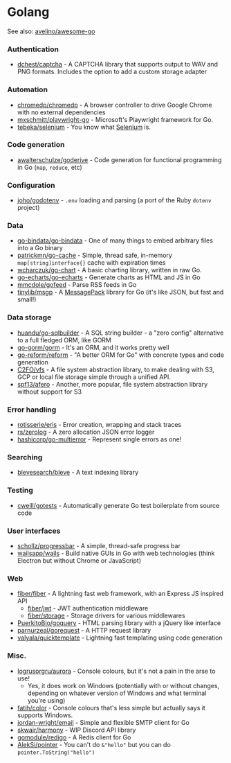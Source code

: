 # Golang

See also: [avelino/awesome-go](https://github.com/avelino/awesome-go)

### Authentication

* [dchest/captcha](https://github.com/dchest/captcha) - A CAPTCHA library that supports output to WAV and PNG formats. Includes the option to add a custom storage adapter

### Automation 

* [chromedp/chromedp](https://github.com/chromedp/chromedp) - A browser controller to drive Google Chrome with no external dependencies
* [mxschmitt/playwright-go](https://github.com/mxschmitt/playwright-go) - Microsoft's Playwright framework for Go.
* [tebeka/selenium](https://github.com/tebeka/selenium) - You know what [Selenium](https://www.selenium.dev/) is.

### Code generation

* [awalterschulze/goderive](https://github.com/awalterschulze/goderive) - Code generation for functional programming in Go (`map`, `reduce`, etc)

### Configuration

* [joho/godotenv](https://github.com/joho/godotenv) - `.env` loading and parsing (a port of the Ruby `dotenv` project)

### Data

* [go-bindata/go-bindata](https://github.com/go-bindata/go-bindata) - One of many things to embed arbitrary files into a Go binary
* [patrickmn/go-cache](https://github.com/patrickmn/go-cache) - Simple, thread safe, in-memory `map[string]interface{}` cache with expiration times
* [wcharczuk/go-chart](https://github.com/wcharczuk/go-chart/) - A basic charting library, written in raw Go.
* [go-echarts/go-echarts](https://github.com/go-echarts/go-echarts) - Generate charts as HTML and JS in Go
* [mmcdole/gofeed](https://github.com/mmcdole/gofeed) - Parse RSS feeds in Go
* [tinylib/msgp](https://github.com/tinylib/msgp) - A [MessagePack](https://msgpack.org/) library for Go (it's like JSON, but fast and small!)

### Data storage

* [huandu/go-sqlbuilder](https://github.com/huandu/go-sqlbuilder) - A SQL string builder - a "zero config" alternative to a full fledged ORM, like GORM
* [go-gorm/gorm](https://github.com/go-gorm/gorm) - It's an ORM, and it works pretty well
* [go-reform/reform](https://github.com/go-reform/reform) - "A better ORM for Go" with concrete types and code generation
* [C2FO/vfs](https://github.com/C2FO/vfs) - A file system abstraction library, to make dealing with S3, GCP or local file storage simple through a unified API.
* [spf13/afero](https://github.com/spf13/afero) - Another, more popular, file system abstraction library without support for S3

### Error handling

* [rotisserie/eris](https://github.com/rotisserie/eris) - Error creation, wrapping and stack traces
* [rs/zerolog](https://github.com/rs/zerolog) - A zero allocation JSON error logger
* [hashicorp/go-multierror](https://github.com/hashicorp/go-multierror) - Represent single errors as one!

### Searching

* [blevesearch/bleve](https://github.com/blevesearch/bleve) - A text indexing library

### Testing 

* [cweill/gotests](https://github.com/cweill/gotests) - Automatically generate Go test boilerplate from source code

### User interfaces

* [schollz/progressbar](https://github.com/schollz/progressbar) - A simple, thread-safe progress bar
* [wailsapp/wails](https://github.com/wailsapp/wails) - Build native GUIs in Go with web technologies (think Electron but without Chrome or JavaScript)

### Web

* [fiber/fiber](https://github.com/gofiber/fiber) - A lightning fast web framework, with an Express JS inspired API
  * [fiber/jwt](https://github.com/gofiber/jwt) - JWT authentication middleware
  * [fiber/storage](https://github.com/gofiber/storage) - Storage drivers for various middlewares
* [PuerkitoBio/goquery](https://github.com/PuerkitoBio/goquery) - HTML parsing library with a jQuery like interface
* [parnurzeal/gorequest](https://github.com/parnurzeal/gorequest) - A HTTP request library
* [valyala/quicktemplate](https://github.com/valyala/quicktemplate) - Lightning fast templating using code generation

### Misc.

* [logrusorgru/aurora](https://github.com/logrusorgru/aurora) - Console colours, but it's not a pain in the arse to use!
  * Yes, it does work on Windows (potentially with or without changes, depending on whatever version of Windows and what terminal you're using)
* [fatih/color](https://github.com/fatih/color) - Console colours that's less simple but actually says it supports Windows.
* [jordan-wright/email](https://github.com/jordan-wright/email) - Simple and flexible SMTP client for Go
* [skwair/harmony](https://github.com/skwair/harmony) - WIP Discord API library
* [gomodule/redigo](https://github.com/gomodule/redigo) - A Redis client for Go
* [AlekSi/pointer](https://github.com/AlekSi/pointer) - You can't do `&"hello"` but you can do `pointer.ToString("hello")`
